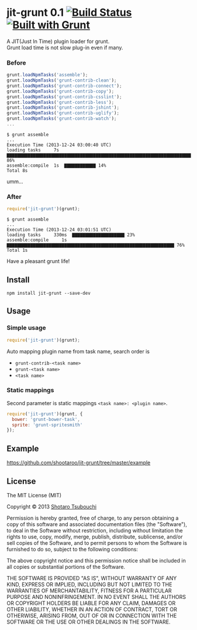 # jit-grunt 0.1 [![Build Status](https://secure.travis-ci.org/shootaroo/jit-grunt.png?branch=master)](http://travis-ci.org/shootaroo/jit-grunt) [![Built with Grunt](https://cdn.gruntjs.com/builtwith.png)](http://gruntjs.com/)

A JIT(Just In Time) plugin loader for grunt.  
Grunt load time is not slow plug-in even if many.


### Before
```js
grunt.loadNpmTasks('assemble');
grunt.loadNpmTasks('grunt-contrib-clean');
grunt.loadNpmTasks('grunt-contrib-connect');
grunt.loadNpmTasks('grunt-contrib-copy');
grunt.loadNpmTasks('grunt-contrib-csslint');
grunt.loadNpmTasks('grunt-contrib-less');
grunt.loadNpmTasks('grunt-contrib-jshint');
grunt.loadNpmTasks('grunt-contrib-uglify');
grunt.loadNpmTasks('grunt-contrib-watch');
...
```

```
$ grunt assemble
...
Execution Time (2013-12-24 03:00:40 UTC)
loading tasks     7s  ▇▇▇▇▇▇▇▇▇▇▇▇▇▇▇▇▇▇▇▇▇▇▇▇▇▇▇▇▇▇▇▇▇▇▇▇▇▇▇▇▇▇▇▇▇▇▇▇▇▇▇▇▇▇▇▇▇▇▇▇▇▇▇▇▇▇▇▇▇▇▇▇▇ 86%
assemble:compile  1s  ▇▇▇▇▇▇▇▇▇▇▇▇ 14%
Total 8s
```

umm...


### After
```js
require('jit-grunt')(grunt);
```

```
$ grunt assemble
...
Execution Time (2013-12-24 03:01:51 UTC)
loading tasks     330ms  ▇▇▇▇▇▇▇▇▇▇▇▇▇▇▇▇▇▇▇▇ 23%
assemble:compile     1s  ▇▇▇▇▇▇▇▇▇▇▇▇▇▇▇▇▇▇▇▇▇▇▇▇▇▇▇▇▇▇▇▇▇▇▇▇▇▇▇▇▇▇▇▇▇▇▇▇▇▇▇▇▇▇▇▇▇▇▇▇▇▇▇▇ 76%
Total 1s
```

Have a pleasant grunt life!


## Install
```
npm install jit-grunt --save-dev
```

## Usage

### Simple usage
```js
require('jit-grunt')(grunt);
```

Auto mapping plugin name from task name, search order is
+ `grunt-contrib-<task name>`
+ `grunt-<task name>`
+ `<task name>`


### Static mappings
Second parameter is static mappings `<task name>: <plugin name>`.
```js
require('jit-grunt')(grunt, {
  bower: 'grunt-bower-task',
  sprite: 'grunt-spritesmith'
});
```

## Example
https://github.com/shootaroo/jit-grunt/tree/master/example


## License

The MIT License (MIT)

Copyright &copy; 2013 [Shotaro Tsubouchi](https://github.com/shootaroo)

Permission is hereby granted, free of charge, to any person obtaining a copy
of this software and associated documentation files (the "Software"), to deal
in the Software without restriction, including without limitation the rights
to use, copy, modify, merge, publish, distribute, sublicense, and/or sell
copies of the Software, and to permit persons to whom the Software is
furnished to do so, subject to the following conditions:

The above copyright notice and this permission notice shall be included in
all copies or substantial portions of the Software.

THE SOFTWARE IS PROVIDED "AS IS", WITHOUT WARRANTY OF ANY KIND, EXPRESS OR
IMPLIED, INCLUDING BUT NOT LIMITED TO THE WARRANTIES OF MERCHANTABILITY,
FITNESS FOR A PARTICULAR PURPOSE AND NONINFRINGEMENT. IN NO EVENT SHALL THE
AUTHORS OR COPYRIGHT HOLDERS BE LIABLE FOR ANY CLAIM, DAMAGES OR OTHER
LIABILITY, WHETHER IN AN ACTION OF CONTRACT, TORT OR OTHERWISE, ARISING FROM,
OUT OF OR IN CONNECTION WITH THE SOFTWARE OR THE USE OR OTHER DEALINGS IN
THE SOFTWARE.
